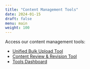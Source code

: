 ```yaml
---
title: "Content Management Tools"
date: 2024-01-15
draft: false
menu: main
weight: 100
---
```


Access our content management tools:

- [Unified Bulk Upload Tool](/tools/bulk-upload/)
- [Content Review & Revision Tool](/tools/content-review/)
- [Tools Dashboard](/tools/)

